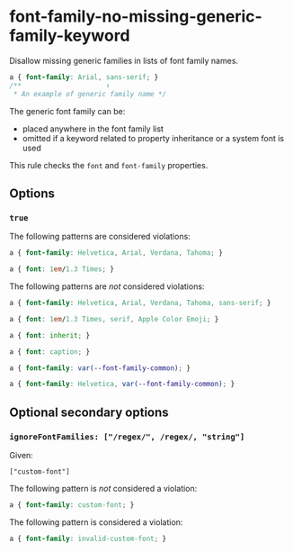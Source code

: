 # font-family-no-missing-generic-family-keyword

Disallow missing generic families in lists of font family names.

<!-- prettier-ignore -->
```css
a { font-family: Arial, sans-serif; }
/**                     ↑
 * An example of generic family name */
```

The generic font family can be:

- placed anywhere in the font family list
- omitted if a keyword related to property inheritance or a system font is used

This rule checks the `font` and `font-family` properties.

## Options

### `true`

The following patterns are considered violations:

<!-- prettier-ignore -->
```css
a { font-family: Helvetica, Arial, Verdana, Tahoma; }
```

<!-- prettier-ignore -->
```css
a { font: 1em/1.3 Times; }
```

The following patterns are _not_ considered violations:

<!-- prettier-ignore -->
```css
a { font-family: Helvetica, Arial, Verdana, Tahoma, sans-serif; }
```

<!-- prettier-ignore -->
```css
a { font: 1em/1.3 Times, serif, Apple Color Emoji; }
```

<!-- prettier-ignore -->
```css
a { font: inherit; }
```

<!-- prettier-ignore -->
```css
a { font: caption; }
```

<!-- prettier-ignore -->
```css
a { font-family: var(--font-family-common); }
```

<!-- prettier-ignore -->
```css
a { font-family: Helvetica, var(--font-family-common); }
```

## Optional secondary options

### `ignoreFontFamilies: ["/regex/", /regex/, "string"]`

Given:

```
["custom-font"]
```

The following pattern is _not_ considered a violation:

<!-- prettier-ignore -->
```css
a { font-family: custom-font; }
```

The following pattern is considered a violation:

<!-- prettier-ignore -->
```css
a { font-family: invalid-custom-font; }
```

